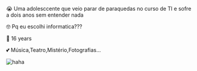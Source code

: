 😭 Uma adolesccente que veio parar de paraquedas no curso de TI e sofre a dois anos sem entender nada

🤓 Pq eu escolhi  informatica???

🌸 16  years

💕 Música,Teatro,Mistério,Fotografias...


![haha](https://user-images.githubusercontent.com/85496172/204007855-96fead82-9240-40ef-9c66-12fa4a327f7d.jpg)

